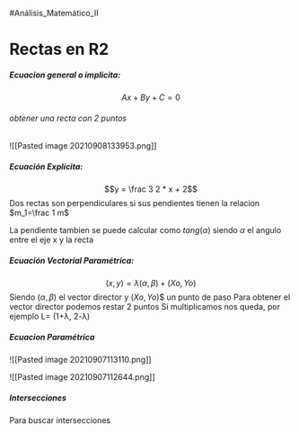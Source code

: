 #Análisis_Matemático_II
# Rectas en R2
##### Ecuacion general o implicita: 
$$Ax + By + C = 0$$
###### obtener una recta con 2 puntos
![[Pasted image 20210908133953.png]]
##### Ecuación Explícita:
$$y = \frac 3 2 * x + 2$$
Dos rectas son perpendiculares si sus pendientes tienen la relacion $m_1=\frac 1 m$

La pendiente tambien se puede calcular como $tang(\alpha)$ siendo $\alpha$ el angulo entre el eje x y la recta

##### Ecuación Vectorial Paramétrica:
$$(x, y)=    λ(α, β)+ ( Xo, Yo)$$
Siendo $(α, β)$ el vector director y $(Xo, Yo)$$ un punto de paso
Para obtener el vector director podemos restar 2 puntos
Si multiplicamos nos queda, por ejemplo L= (1+λ, 2-λ)
##### Ecuacion Paramétrica
![[Pasted image 20210907113110.png]]


![[Pasted image 20210907112644.png]]


##### Intersecciones
Para buscar intersecciones